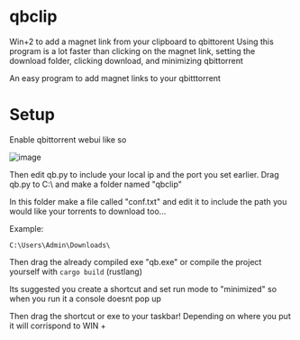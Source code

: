# qbclip
Win+2 to add a magnet link from your clipboard to qbittorent
Using this program is a lot faster than clicking on the magnet link, setting the download folder, clicking download, and minimizing qbittorrent

An easy program to add magnet links to your qbitttorrent

# Setup
Enable qbittorrent webui like so

![image](https://user-images.githubusercontent.com/47696465/148408354-e44898fa-8659-49ef-ab4f-5f1c28b02aca.png)

Then edit qb.py to include your local ip and the port you set earlier. Drag qb.py to C:\ and make a folder named "qbclip"

In this folder make a file called "conf.txt" and edit it to include the path you would like your torrents to download too...

Example:

```
C:\Users\Admin\Downloads\
```

Then drag the already compiled exe "qb.exe" or compile the project yourself with ```cargo build``` (rustlang)

Its suggested you create a shortcut and set run mode to "minimized" so when you run it a console doesnt pop up 

Then drag the shortcut or exe to your taskbar!
Depending on where you put it will corrispond to WIN + <NUM>
